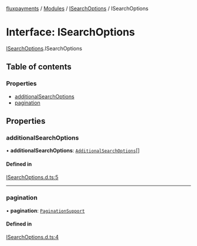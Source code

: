 [fluxpayments](../README.md) / [Modules](../modules.md) / [ISearchOptions](../modules/ISearchOptions.md) / ISearchOptions

# Interface: ISearchOptions

[ISearchOptions](../modules/ISearchOptions.md).ISearchOptions

## Table of contents

### Properties

- [additionalSearchOptions](ISearchOptions.ISearchOptions.md#additionalsearchoptions)
- [pagination](ISearchOptions.ISearchOptions.md#pagination)

## Properties

### additionalSearchOptions

• **additionalSearchOptions**: [`AdditionalSearchOptions`](../classes/AdditionalSearchOptions.AdditionalSearchOptions.md)[]

#### Defined in

[ISearchOptions.d.ts:5](https://github.com/fluxpayments1/fluxpayments_api_ts/blob/dc74ed6e57ad2b4173f97fe694fa6983e2db6383/src/types/flux_types/ISearchOptions.d.ts#L5)

___

### pagination

• **pagination**: [`PaginationSupport`](../classes/PaginationSupport.PaginationSupport.md)

#### Defined in

[ISearchOptions.d.ts:4](https://github.com/fluxpayments1/fluxpayments_api_ts/blob/dc74ed6e57ad2b4173f97fe694fa6983e2db6383/src/types/flux_types/ISearchOptions.d.ts#L4)
